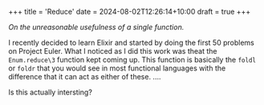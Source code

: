 +++
title = 'Reduce'
date = 2024-08-02T12:26:14+10:00
draft = true
+++

*On the unreasonable usefulness of a single function.*

I recently decided to learn Elixir and started by doing
the first 50 problems on Project Euler.  What I noticed 
as I did this work was theat the `Enum.reduce\3` function
kept coming up. This function is basically the `foldl` or 
`foldr` that you would see in most functional languages 
with the difference that it can act as either of these.
....

Is this actually intersting?
